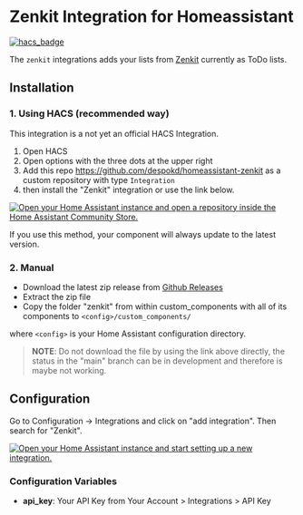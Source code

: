 # Zenkit Integration for Homeassistant

[![hacs_badge](https://img.shields.io/badge/HACS-Default-41BDF5.svg?style=for-the-badge)](https://github.com/hacs/integration)

The `zenkit` integrations adds your lists from [Zenkit](https://zenkit.com) currently as ToDo lists.

## Installation

### 1. Using HACS (recommended way)

This integration is a not yet an official HACS Integration.

1. Open HACS
2. Open options with the three dots at the upper right
3. Add this repo https://github.com/despokd/homeassistant-zenkit as a custom repository with type `Integration`
4. then install the "Zenkit" integration or use the link below.

[![Open your Home Assistant instance and open a repository inside the Home Assistant Community Store.](https://my.home-assistant.io/badges/hacs_repository.svg)](https://my.home-assistant.io/redirect/hacs_repository/?owner=despokd&repository=homeassistant-zenkit&category=integration)

If you use this method, your component will always update to the latest version.

### 2. Manual

- Download the latest zip release from [Github Releases](https://github.com/despokd/homeassistant-zenkit/releases/latest)
- Extract the zip file
- Copy the folder "zenkit" from within custom_components with all of its components to `<config>/custom_components/`

where `<config>` is your Home Assistant configuration directory.

>__NOTE__: Do not download the file by using the link above directly, the status in the "main" branch can be in development and therefore is maybe not working.

## Configuration

Go to Configuration -> Integrations and click on "add integration". Then search for "Zenkit".

[![Open your Home Assistant instance and start setting up a new integration.](https://my.home-assistant.io/badges/config_flow_start.svg)](https://my.home-assistant.io/redirect/config_flow_start/?domain=zenkit)

### Configuration Variables

- __api_key__: Your API Key from Your Account > Integrations > API Key
